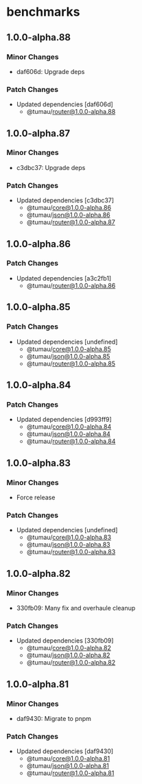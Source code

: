 # benchmarks

## 1.0.0-alpha.88

### Minor Changes

- daf606d: Upgrade deps

### Patch Changes

- Updated dependencies [daf606d]
  - @tumau/router@1.0.0-alpha.88

## 1.0.0-alpha.87

### Minor Changes

- c3dbc37: Upgrade deps

### Patch Changes

- Updated dependencies [c3dbc37]
  - @tumau/core@1.0.0-alpha.86
  - @tumau/json@1.0.0-alpha.86
  - @tumau/router@1.0.0-alpha.87

## 1.0.0-alpha.86

### Patch Changes

- Updated dependencies [a3c2fb1]
  - @tumau/router@1.0.0-alpha.86

## 1.0.0-alpha.85

### Patch Changes

- Updated dependencies [undefined]
  - @tumau/core@1.0.0-alpha.85
  - @tumau/json@1.0.0-alpha.85
  - @tumau/router@1.0.0-alpha.85

## 1.0.0-alpha.84

### Patch Changes

- Updated dependencies [d993ff9]
  - @tumau/core@1.0.0-alpha.84
  - @tumau/json@1.0.0-alpha.84
  - @tumau/router@1.0.0-alpha.84

## 1.0.0-alpha.83

### Minor Changes

- Force release

### Patch Changes

- Updated dependencies [undefined]
  - @tumau/core@1.0.0-alpha.83
  - @tumau/json@1.0.0-alpha.83
  - @tumau/router@1.0.0-alpha.83

## 1.0.0-alpha.82

### Minor Changes

- 330fb09: Many fix and overhaule cleanup

### Patch Changes

- Updated dependencies [330fb09]
  - @tumau/core@1.0.0-alpha.82
  - @tumau/json@1.0.0-alpha.82
  - @tumau/router@1.0.0-alpha.82

## 1.0.0-alpha.81

### Minor Changes

- daf9430: Migrate to pnpm

### Patch Changes

- Updated dependencies [daf9430]
  - @tumau/core@1.0.0-alpha.81
  - @tumau/json@1.0.0-alpha.81
  - @tumau/router@1.0.0-alpha.81
